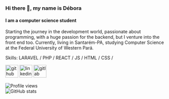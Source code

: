 ### Hi there 👋, my name is Débora
#### I am a computer science student
Starting the journey in the development world, passionate about programming, with a huge passion for the backend, but I venture into the front end too. Currently, living in Santarém-PA, studying Computer Science at the Federal University of Western Pará.

Skills: LARAVEL /  PHP / REACT / JS / HTML / CSS /



[<img src='https://cdn.jsdelivr.net/npm/simple-icons@3.0.1/icons/github.svg' alt='github' height='40'>](https://github.com/devcavalcante)  [<img src='https://cdn.jsdelivr.net/npm/simple-icons@3.0.1/icons/linkedin.svg' alt='linkedin' height='40'>](https://www.linkedin.com/in/edin.com/in/débora-cavalcante-171633142//)  [<img src='https://cdn.jsdelivr.net/npm/simple-icons@3.0.1/icons/gitlab.svg' alt='gitlab' height='40'>](edin.com/in/débora-cavalcante-171633142/)  

![Profile views](https://gpvc.arturio.dev/devcavalcante)  
![GitHub stats](https://github-readme-stats.vercel.app/api?username=devcavalcante&show_icons=true)  
